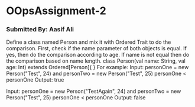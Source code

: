 # OOpsAssignment-2

### Submitted By: Aasif Ali

Define a class named Person and mix it with Ordered Trait to do the comparison.
First, check if the name parameter of both objects is equal. If yes, then do the comparison according to age.
If name is not equal then do the comparison based on name length.
class Person(val name: String, val age: Int) extends Ordered[Person]{
}
For example:
Input: personOne = new Person("Test", 24) and personTwo = new Person("Test", 25)
personOne < personOne
Output: true

Input: personOne = new Person("TestAgain", 24) and personTwo = new Person("Test", 25)
personOne < personOne
Output: false
